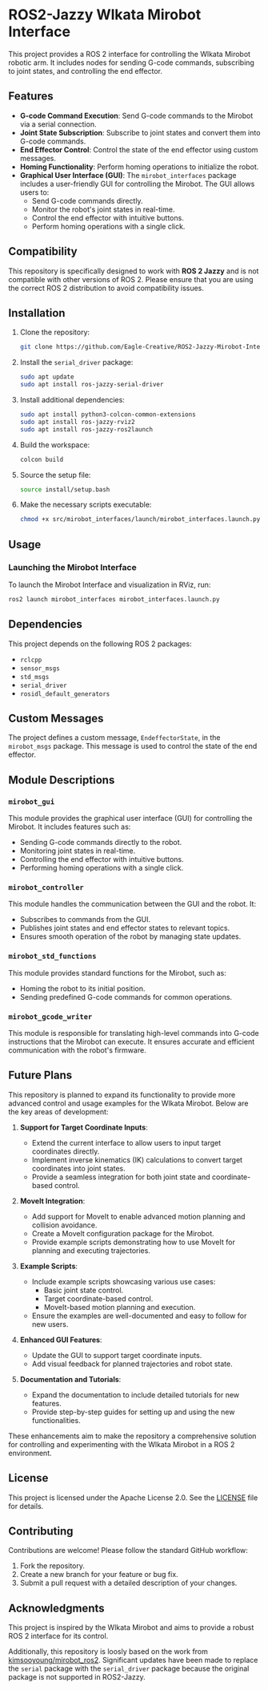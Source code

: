 # ROS2-Jazzy Wlkata Mirobot Interface

This project provides a ROS 2 interface for controlling the Wlkata Mirobot robotic arm. It includes nodes for sending G-code commands, subscribing to joint states, and controlling the end effector.

## Features

- **G-code Command Execution**: Send G-code commands to the Mirobot via a serial connection.
- **Joint State Subscription**: Subscribe to joint states and convert them into G-code commands.
- **End Effector Control**: Control the state of the end effector using custom messages.
- **Homing Functionality**: Perform homing operations to initialize the robot.
- **Graphical User Interface (GUI)**: The `mirobot_interfaces` package includes a user-friendly GUI for controlling the Mirobot. The GUI allows users to:
  - Send G-code commands directly.
  - Monitor the robot's joint states in real-time.
  - Control the end effector with intuitive buttons.
  - Perform homing operations with a single click.

## Compatibility

This repository is specifically designed to work with **ROS 2 Jazzy** and is not compatible with other versions of ROS 2. Please ensure that you are using the correct ROS 2 distribution to avoid compatibility issues.

## Installation

1. Clone the repository:
   ```bash
   git clone https://github.com/Eagle-Creative/ROS2-Jazzy-Mirobot-Interface.git
   ```

2. Install the `serial_driver` package:
   ```bash
   sudo apt update
   sudo apt install ros-jazzy-serial-driver
   ```

3. Install additional dependencies:
   ```bash
   sudo apt install python3-colcon-common-extensions
   sudo apt install ros-jazzy-rviz2
   sudo apt install ros-jazzy-ros2launch
   ```

4. Build the workspace:
   ```bash
   colcon build
   ```

5. Source the setup file:
   ```bash
   source install/setup.bash
   ```

6. Make the necessary scripts executable:
   ```bash
   chmod +x src/mirobot_interfaces/launch/mirobot_interfaces.launch.py
   ```

## Usage

### Launching the Mirobot Interface

To launch the Mirobot Interface and visualization in RViz, run:
```bash
ros2 launch mirobot_interfaces mirobot_interfaces.launch.py
```

## Dependencies

This project depends on the following ROS 2 packages:

- `rclcpp`
- `sensor_msgs`
- `std_msgs`
- `serial_driver`
- `rosidl_default_generators`

## Custom Messages

The project defines a custom message, `EndeffectorState`, in the `mirobot_msgs` package. This message is used to control the state of the end effector.

## Module Descriptions

### `mirobot_gui`
This module provides the graphical user interface (GUI) for controlling the Mirobot. It includes features such as:
- Sending G-code commands directly to the robot.
- Monitoring joint states in real-time.
- Controlling the end effector with intuitive buttons.
- Performing homing operations with a single click.

### `mirobot_controller`
This module handles the communication between the GUI and the robot. It:
- Subscribes to commands from the GUI.
- Publishes joint states and end effector states to relevant topics.
- Ensures smooth operation of the robot by managing state updates.

### `mirobot_std_functions`
This module provides standard functions for the Mirobot, such as:
- Homing the robot to its initial position.
- Sending predefined G-code commands for common operations.

### `mirobot_gcode_writer`
This module is responsible for translating high-level commands into G-code instructions that the Mirobot can execute. It ensures accurate and efficient communication with the robot's firmware.

## Future Plans

This repository is planned to expand its functionality to provide more advanced control and usage examples for the Wlkata Mirobot. Below are the key areas of development:

1. **Support for Target Coordinate Inputs**:
   - Extend the current interface to allow users to input target coordinates directly.
   - Implement inverse kinematics (IK) calculations to convert target coordinates into joint states.
   - Provide a seamless integration for both joint state and coordinate-based control.

2. **MoveIt Integration**:
   - Add support for MoveIt to enable advanced motion planning and collision avoidance.
   - Create a MoveIt configuration package for the Mirobot.
   - Provide example scripts demonstrating how to use MoveIt for planning and executing trajectories.

3. **Example Scripts**:
   - Include example scripts showcasing various use cases:
     - Basic joint state control.
     - Target coordinate-based control.
     - MoveIt-based motion planning and execution.
   - Ensure the examples are well-documented and easy to follow for new users.

4. **Enhanced GUI Features**:
   - Update the GUI to support target coordinate inputs.
   - Add visual feedback for planned trajectories and robot state.

5. **Documentation and Tutorials**:
   - Expand the documentation to include detailed tutorials for new features.
   - Provide step-by-step guides for setting up and using the new functionalities.

These enhancements aim to make the repository a comprehensive solution for controlling and experimenting with the Wlkata Mirobot in a ROS 2 environment.

## License

This project is licensed under the Apache License 2.0. See the [LICENSE](LICENSE) file for details.

## Contributing

Contributions are welcome! Please follow the standard GitHub workflow:

1. Fork the repository.
2. Create a new branch for your feature or bug fix.
3. Submit a pull request with a detailed description of your changes.

## Acknowledgments

This project is inspired by the Wlkata Mirobot and aims to provide a robust ROS 2 interface for its control.

Additionally, this repository is loosly based on the work from [kimsooyoung/mirobot_ros2](https://github.com/kimsooyoung/mirobot_ros2). Significant updates have been made to replace the `serial` package with the `serial_driver` package because the original package is not supported in ROS2-Jazzy.
